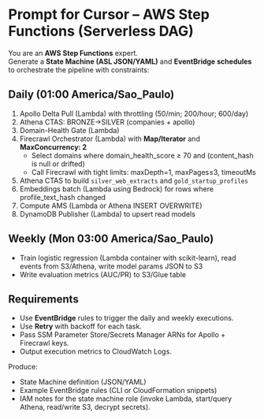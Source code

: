 # Prompt for Cursor – AWS Step Functions (Serverless DAG)

You are an **AWS Step Functions** expert.  
Generate a **State Machine (ASL JSON/YAML)** and **EventBridge schedules** to orchestrate the pipeline with constraints:

## Daily (01:00 America/Sao_Paulo)
1) Apollo Delta Pull (Lambda) with throttling (50/min; 200/hour; 600/day)
2) Athena CTAS: BRONZE→SILVER (companies + apollo)
3) Domain-Health Gate (Lambda)
4) Firecrawl Orchestrator (Lambda) with **Map/Iterator** and **MaxConcurrency: 2**
   - Select domains where domain_health_score ≥ 70 and (content_hash is null or drifted)
   - Call Firecrawl with tight limits: maxDepth=1, maxPages≤3, timeoutMs
5) Athena CTAS to build `silver_web_extracts` and `gold_startup_profiles`
6) Embeddings batch (Lambda using Bedrock) for rows where profile_text_hash changed
7) Compute AMS (Lambda or Athena INSERT OVERWRITE)
8) DynamoDB Publisher (Lambda) to upsert read models

## Weekly (Mon 03:00 America/Sao_Paulo)
- Train logistic regression (Lambda container with scikit-learn), read events from S3/Athena, write model params JSON to S3
- Write evaluation metrics (AUC/PR) to S3/Glue table

## Requirements
- Use **EventBridge** rules to trigger the daily and weekly executions.
- Use **Retry** with backoff for each task.
- Pass SSM Parameter Store/Secrets Manager ARNs for Apollo + Firecrawl keys.
- Output execution metrics to CloudWatch Logs.

Produce:
- State Machine definition (JSON/YAML)
- Example EventBridge rules (CLI or CloudFormation snippets)
- IAM notes for the state machine role (invoke Lambda, start/query Athena, read/write S3, decrypt secrets).

